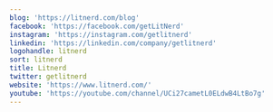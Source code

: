 ```yaml
---
blog: 'https://litnerd.com/blog'
facebook: 'https://facebook.com/getLitNerd'
instagram: 'https://instagram.com/getlitnerd'
linkedin: 'https://linkedin.com/company/getlitnerd'
logohandle: litnerd
sort: litnerd
title: Litnerd
twitter: getlitnerd
website: 'https://www.litnerd.com/'
youtube: 'https://youtube.com/channel/UCi27cametL0ELdwB4LtBo7g'
---
```


